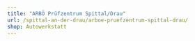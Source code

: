 ```yaml
---
title: "ARBÖ Prüfzentrum Spittal/Drau"
url: /spittal-an-der-drau/arboe-pruefzentrum-spittal-drau/
shop: Autowerkstatt
---
```


